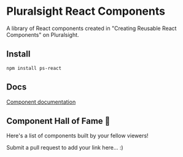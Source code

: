 # Pluralsight React Components

A library of React components created in "Creating Reusable React Components" on Pluralsight.

## Install
```
npm install ps-react
```

## Docs
[Component documentation](https://github.com/vkondi/ps-react)

## Component Hall of Fame 🎉
Here's a list of components built by your fellow viewers!

Submit a pull request to add your link here... :)
